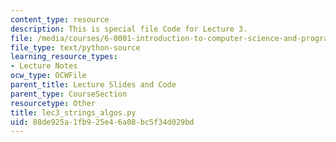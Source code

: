 ```yaml
---
content_type: resource
description: This is special file Code for Lecture 3.
file: /media/courses/6-0001-introduction-to-computer-science-and-programming-in-python-fall-2016/88de925a1fb925e46a08bc5f34d029bd_lec3_strings_algos.py
file_type: text/python-source
learning_resource_types:
- Lecture Notes
ocw_type: OCWFile
parent_title: Lecture Slides and Code
parent_type: CourseSection
resourcetype: Other
title: lec3_strings_algos.py
uid: 88de925a-1fb9-25e4-6a08-bc5f34d029bd
---
```

